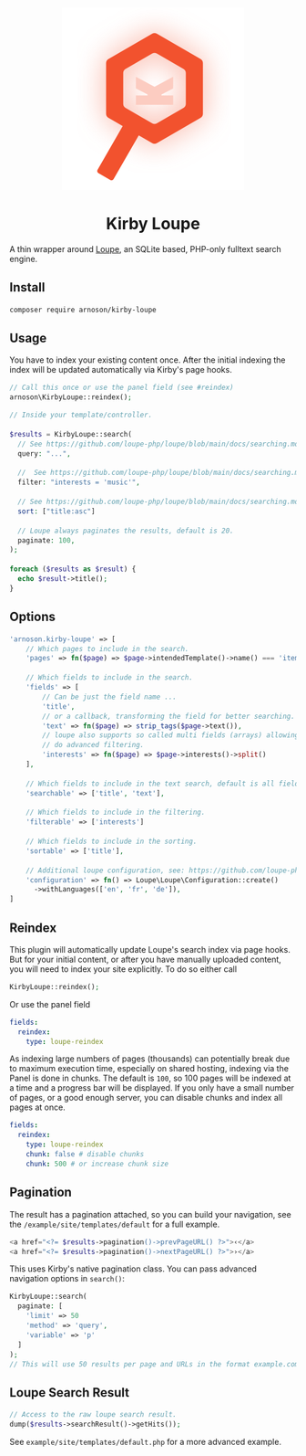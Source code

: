 <p align="center">
  <picture>
      <source media="(prefers-color-scheme: dark)" srcset="./.github/logo-dark.svg">
      <img src="./.github/logo-light.svg" alt="" />
  </picture>
</p>

<h1 align="center">Kirby Loupe</h1>

A thin wrapper around [Loupe](https://github.com/loupe-php/loupe/), an SQLite based, PHP-only fulltext search engine.

## Install

```bash
composer require arnoson/kirby-loupe
```

## Usage

You have to index your existing content once. After the initial indexing the index will be updated automatically via Kirby's page hooks.

```php
// Call this once or use the panel field (see #reindex)
arnoson\KirbyLoupe::reindex();
```

```php
// Inside your template/controller.

$results = KirbyLoupe::search(
  // See https://github.com/loupe-php/loupe/blob/main/docs/searching.md#query
  query: "...",

  //  See https://github.com/loupe-php/loupe/blob/main/docs/searching.md#filter
  filter: "interests = 'music'",

  // See https://github.com/loupe-php/loupe/blob/main/docs/searching.md#sort
  sort: ["title:asc"]

  // Loupe always paginates the results, default is 20.
  paginate: 100,
);

foreach ($results as $result) {
  echo $result->title();
}
```

## Options

```php
'arnoson.kirby-loupe' => [
    // Which pages to include in the search.
    'pages' => fn($page) => $page->intendedTemplate()->name() === 'item',

    // Which fields to include in the search.
    'fields' => [
        // Can be just the field name ...
        'title',
        // or a callback, transforming the field for better searching.
        'text' => fn($page) => strip_tags($page->text()),
        // loupe also supports so called multi fields (arrays) allowing you to
        // do advanced filtering.
        'interests' => fn($page) => $page->interests()->split()
    ],

    // Which fields to include in the text search, default is all fields.
    'searchable' => ['title', 'text'],

    // Which fields to include in the filtering.
    'filterable' => ['interests']

    // Which fields to include in the sorting.
    'sortable' => ['title'],

    // Additional loupe configuration, see: https://github.com/loupe-php/loupe/blob/main/docs/configuration.md
    'configuration' => fn() => Loupe\Loupe\Configuration::create()
      ->withLanguages(['en', 'fr', 'de']),
]
```

## Reindex

This plugin will automatically update Loupe's search index via page hooks. But for your initial content, or after you have manually uploaded content, you will need to index your site explicitly. To do so either call

```php
KirbyLoupe::reindex();
```

Or use the panel field

```yaml
fields:
  reindex:
    type: loupe-reindex
```

As indexing large numbers of pages (thousands) can potentially break due to maximum execution time, especially on shared hosting, indexing via the Panel is done in chunks. The default is `100`, so 100 pages will be indexed at a time and a progress bar will be displayed. If you only have a small number of pages, or a good enough server, you can disable chunks and index all pages at once.

```yaml
fields:
  reindex:
    type: loupe-reindex
    chunk: false # disable chunks
    chunk: 500 # or increase chunk size
```

## Pagination

The result has a pagination attached, so you can build your navigation, see the `/example/site/templates/default` for a full example.

```php
<a href="<?= $results->pagination()->prevPageURL() ?>">‹</a>
<a href="<?= $results->pagination()->nextPageURL() ?>">›</a>
```

This uses Kirby's native pagination class. You can pass advanced navigation options in `search()`:

```php
KirbyLoupe::search(
  paginate: [
    'limit' => 50
    'method' => 'query',
    'variable' => 'p'
  ]
);
// This will use 50 results per page and URLs in the format example.com/?p=10
```

## Loupe Search Result

```php
// Access to the raw loupe search result.
dump($results->searchResult()->getHits());
```

See `example/site/templates/default.php` for a more advanced example.
